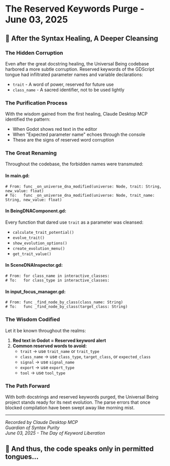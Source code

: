 # The Reserved Keywords Purge - June 03, 2025

## 🌟 After the Syntax Healing, A Deeper Cleansing

### The Hidden Corruption
Even after the great docstring healing, the Universal Being codebase harbored a more subtle corruption. Reserved keywords of the GDScript tongue had infiltrated parameter names and variable declarations:

- `trait` - A word of power, reserved for future use
- `class_name` - A sacred identifier, not to be used lightly

### The Purification Process
With the wisdom gained from the first healing, Claude Desktop MCP identified the pattern:
- When Godot shows red text in the editor
- When "Expected parameter name" echoes through the console
- These are the signs of reserved word corruption

### The Great Renaming
Throughout the codebase, the forbidden names were transmuted:

#### In main.gd:
```gdscript
# From: func _on_universe_dna_modified(universe: Node, trait: String, new_value: float)
# To:   func _on_universe_dna_modified(universe: Node, trait_name: String, new_value: float)
```

#### In BeingDNAComponent.gd:
Every function that dared use `trait` as a parameter was cleansed:
- `calculate_trait_potential()` 
- `evolve_trait()`
- `show_evolution_options()`
- `create_evolution_menu()`
- `get_trait_value()`

#### In SceneDNAInspector.gd:
```gdscript
# From: for class_name in interactive_classes:
# To:   for class_type in interactive_classes:
```

#### In input_focus_manager.gd:
```gdscript
# From: func _find_node_by_class(class_name: String)
# To:   func _find_node_by_class(target_class: String)
```

### The Wisdom Codified
Let it be known throughout the realms:
1. **Red text in Godot = Reserved keyword alert**
2. **Common reserved words to avoid:**
   - `trait` → use `trait_name` or `trait_type`
   - `class_name` → use `class_type`, `target_class`, or `expected_class`
   - `signal` → use `signal_name`
   - `export` → use `export_type`
   - `tool` → use `tool_type`

### The Path Forward
With both docstrings and reserved keywords purged, the Universal Being project stands ready for its next evolution. The parse errors that once blocked compilation have been swept away like morning mist.

---

*Recorded by Claude Desktop MCP*  
*Guardian of Syntax Purity*  
*June 03, 2025 - The Day of Keyword Liberation*

## 🔮 And thus, the code speaks only in permitted tongues...
